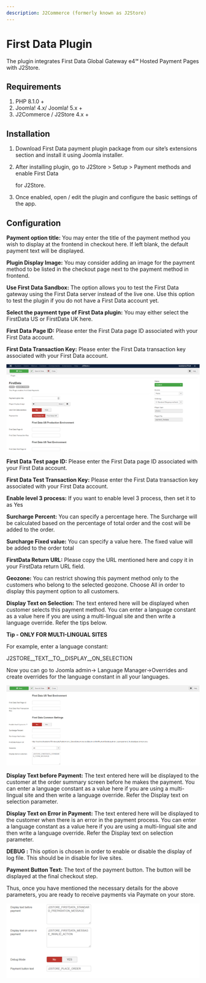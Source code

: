 ```yaml
---
description: J2Commerce (formerly known as J2Store)
---
```


# First Data Plugin

The plugin integrates First Data Global Gateway e4℠ Hosted Payment Pages with J2Store.

## Requirements

1. PHP 8.1.0 +
2. Joomla! 4.x/ Joomla! 5.x +
3. J2Commerce / J2Store 4.x +

## Installation <a href="#installation" id="installation"></a>

1. Download First Data payment plugin package from our site’s extensions section and install it using Joomla installer.
2.  After installing plugin, go to J2Store > Setup > Payment methods and enable First Data

    for J2Store.
3. Once enabled, open / edit the plugin and configure the basic settings of the app.

## Configuration <a href="#configuration" id="configuration"></a>

**Payment option title:** You may enter the title of the payment method you wish to display at the frontend in checkout here. If left blank, the default payment text will be displayed.

**Plugin Display Image:** You may consider adding an image for the payment method to be listed in the checkout page next to the payment method in frontend.

**Use First Data Sandbox:** The option allows you to test the First Data gateway using the First Data server instead of the live one. Use this option to test the plugin if you do not have a First Data account yet.

**Select the payment type of First Data plugin:** You may either select the FirstData US or FirstData UK here.

**First Data Page ID:** Please enter the First Data page ID associated with your First Data account.

**First Data Transaction Key:** Please enter the First Data transaction key associated with your First Data account.

![FirstData payment plugin Configuration-Image1](../.gitbook/assets/firstdata-configuration-img1.png)

**First Data Test page ID:** Please enter the First Data page ID associated with your First Data account.

**First Data Test Transaction Key:** Please enter the First Data transaction key associated with your First Data account.

**Enable level 3 process:** If you want to enable level 3 process, then set it to as Yes

**Surcharge Percent:** You can specify a percentage here. The Surcharge will be calculated based on the percentage of total order and the cost will be added to the order.

**Surcharge Fixed value:** You can specify a value here. The fixed value will be added to the order total

**FirstData Return URL:** Please copy the URL mentioned here and copy it in your FirstData return URL field.

**Geozone:** You can restrict showing this payment method only to the customers who belong to the selected geozone. Choose All in order to display this payment option to all customers.

**Display Text on Selection:** The text entered here will be displayed when customer selects this payment method. You can enter a language constant as a value here if you are using a multi-lingual site and then write a language override. Refer the tips below.

**Tip - ONLY FOR MULTI-LINGUAL SITES**

For example, enter a language constant:

J2STORE\_\_TEXT\_\_TO\_\_DISPLAY\_\_ON\_SELECTION

Now you can go to Joomla admin-> Language Manager->Overrides and create overrides for the language constant in all your languages.

![FirstData payment plugin Configuration-Image2](../.gitbook/assets/firstdata-configuration-img2.png)

**Display Text before Payment:** The text entered here will be displayed to the customer at the order summary screen before he makes the payment. You can enter a language constant as a value here if you are using a multi-lingual site and then write a language override. Refer the Display text on selection parameter.

**Display Text on Error in Payment:** The text entered here will be displayed to the customer when there is an error in the payment process. You can enter a language constant as a value here if you are using a multi-lingual site and then write a language override. Refer the Display text on selection parameter.

**DEBUG :** This option is chosen in order to enable or disable the display of log file. This should be in disable for live sites.

**Payment Button Text:** The text of the payment button. The button will be displayed at the final checkout step.

Thus, once you have mentioned the necessary details for the above parameters, you are ready to receive payments via Paymate on your store.

![FirstData payment plugin Configuration-Image3](../.gitbook/assets/firstdata-configuration-img3.png)
